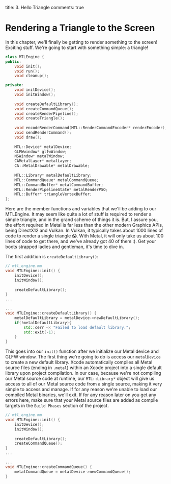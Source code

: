 title: 3. Hello Triangle
comments: true

# Rendering a Triangle to the Screen
In this chapter, we'll finally be getting to render something to the screen! Exciting stuff. We're going to start with something simple: a triangle!
````cpp hl_lines="12 13 14 15 17 18 19 25 27 28 29 30 31" title="mtl_engine.hpp"
class MTLEngine {
public:
    void init();
    void run();
    void cleanup();

private:
    void initDevice();
    void initWindow();
    
    void createDefaultLibrary();
    void createCommandQueue();
    void createRenderPipeline();
    void createTriangle();
    
    void encodeRenderCommand(MTL::RenderCommandEncoder* renderEncoder);
    void sendRenderCommand();
    void draw();
    
    MTL::Device* metalDevice;
    GLFWwindow* glfwWindow;
    NSWindow* metalWindow;
    CAMetalLayer* metalLayer;
    CA::MetalDrawable* metalDrawable;
    
    MTL::Library* metalDefaultLibrary;
    MTL::CommandQueue* metalCommandQueue;
    MTL::CommandBuffer* metalCommandBuffer;
    MTL::RenderPipelineState* metalRenderPSO;
    MTL::Buffer* triangleVertexBuffer;
};
````
Here are the member functions and variables that we'll be adding to our MTLEngine. It may seem like quite a lot of stuff is required to render a simple triangle, and in the grand scheme of things it is. But, I assure you, the effort required in Metal is far less than the other modern Graphics APIs, being DirectX12 and Vulkan. In Vulkan, it typically takes about 1000 lines of code to render a single triangle 😱. With Metal, it will only take us about 100 lines of code to get there, and we've already got 40 of them :). Get your boots strapped ladies and gentleman, it's time to dive in.

The first addition is `createDefaultLibrary()`:
````cpp linenums="7" hl_lines="6" title="mtl_engine.mm"
// mtl_engine.mm
void MTLEngine::init() {
    initDevice();
    initWindow();
    
    createDefaultLibrary();
}
...
````
````cpp linenums="51"
...
void MTLEngine::createDefaultLibrary() {
    metalDefaultLibrary = metalDevice->newDefaultLibrary();
    if(!metalDefaultLibrary){
        std::cerr << "Failed to load default library.";
        std::exit(-1);
    }
}
````
This goes into our `init()` function after we initialize our Metal device and GLFW window. The first thing we're going to do is access our `metalDevice` to create a new default library. Xcode automatically compiles all Metal source files (ending in `.metal`) within an Xcode project into a single default library upon project compilation. In our case, because we're not compiling our Metal source code at runtime, our `MTL::Library*` object will give us access to all of our Metal source code from a single source, making it very simple to access and manage. If for any reason we're unable to load our compiled Metal binaries, we'll exit. If for any reason later on you get any errors here, make sure that your Metal source files are added as compile targets in the `Build Phases` section of the project.

````cpp linenums="7" hl_lines="7" title="mtl_engine.mm"
// mtl_engine.mm
void MTLEngine::init() {
    initDevice();
    initWindow();
    
    createDefaultLibrary();
    createCommandQueue();
}
...
````
````cpp linenums="59"
...
void MTLEngine::createCommandQueue() {
    metalCommandQueue = metalDevice->newCommandQueue();
}
````

